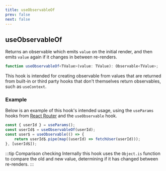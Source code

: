 ```yaml
---
title: useObservableOf
prev: false
next: false
---
```


## useObservableOf

Returns an observable which emits `value` on the initial render, and then emits `value` again if it changes in between re-renders.

```ts
function useObservableOf<TValue>(value: TValue): Observable<TValue>;
```

This hook is intended for creating observable from values that are returned from built-in or third party hooks that don't themselves return observables, such as `useContext`.

### Example

Below is an example of this hook's intended usage, using the `useParams` hooks from [React Router](https://github.com/ReactTraining/react-router) and the `useObservable` hook.

```js
const { userId } = useParams();
const userId$ = useObservableOf(userId);
const user$ = useObservable(() => {
	return userId$.pipe(map((userId) => fetchUser(userId)));
}, [userId$]);
```

:::tip Comparison checking
Internally this hook uses the `Object.is` function to compare the old and new value, determining if it has changed between re-renders.
:::
